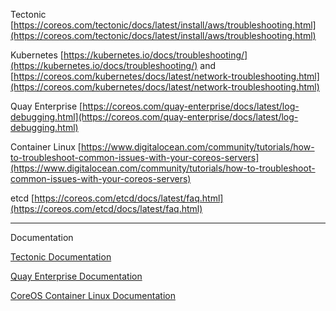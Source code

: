 Tectonic [https://coreos.com/tectonic/docs/latest/install/aws/troubleshooting.html](https://coreos.com/tectonic/docs/latest/install/aws/troubleshooting.html)

Kubernetes [https://kubernetes.io/docs/troubleshooting/](https://kubernetes.io/docs/troubleshooting/) and [https://coreos.com/kubernetes/docs/latest/network-troubleshooting.html](https://coreos.com/kubernetes/docs/latest/network-troubleshooting.html)

Quay Enterprise [https://coreos.com/quay-enterprise/docs/latest/log-debugging.html](https://coreos.com/quay-enterprise/docs/latest/log-debugging.html)

Container Linux [https://www.digitalocean.com/community/tutorials/how-to-troubleshoot-common-issues-with-your-coreos-servers](https://www.digitalocean.com/community/tutorials/how-to-troubleshoot-common-issues-with-your-coreos-servers)

etcd [https://coreos.com/etcd/docs/latest/faq.html](https://coreos.com/etcd/docs/latest/faq.html)



---

Documentation

[Tectonic Documentation](https://tectonic.com/docs/)

[Quay Enterprise Documentation](https://tectonic.com/quay-enterprise/docs/latest/)

[CoreOS Container Linux Documentation](https://coreos.com/os/docs/latest/)



